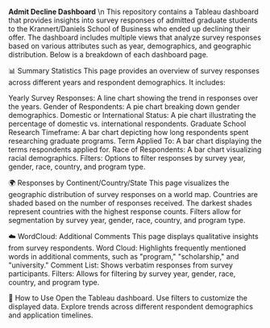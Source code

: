 **Admit Decline Dashboard**
\n
This repository contains a Tableau dashboard that provides insights into survey responses of admitted graduate students to the Krannert/Daniels School of Business who ended up declining their offer. The dashboard includes multiple views that analyze survey responses based on various attributes such as year, demographics, and geographic distribution. Below is a breakdown of each dashboard page.

📊 Summary Statistics
This page provides an overview of survey responses across different years and respondent demographics. It includes:

Yearly Survey Responses: A line chart showing the trend in responses over the years.
Gender of Respondents: A pie chart breaking down gender demographics.
Domestic or International Status: A pie chart illustrating the percentage of domestic vs. international respondents.
Graduate School Research Timeframe: A bar chart depicting how long respondents spent researching graduate programs.
Term Applied To: A bar chart displaying the terms respondents applied for.
Race of Respondents: A bar chart visualizing racial demographics.
Filters: Options to filter responses by survey year, gender, race, country, and program type.

🌍 Responses by Continent/Country/State
This page visualizes the geographic distribution of survey responses on a world map.
Countries are shaded based on the number of responses received.
The darkest shades represent countries with the highest response counts.
Filters allow for segmentation by survey year, gender, race, country, and program type.

☁️ WordCloud: Additional Comments
This page displays qualitative insights from survey respondents.
Word Cloud: Highlights frequently mentioned words in additional comments, such as "program," "scholarship," and "university."
Comment List: Shows verbatim responses from survey participants.
Filters: Allows for filtering by survey year, gender, race, country, and program type.

📌 How to Use
Open the Tableau dashboard.
Use filters to customize the displayed data.
Explore trends across different respondent demographics and application timelines.
